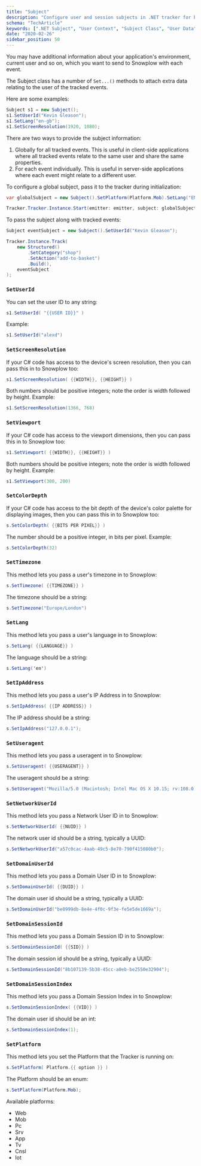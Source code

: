 ```yaml
---
title: "Subject"
description: "Configure user and session subjects in .NET tracker for behavioral event context."
schema: "TechArticle"
keywords: [".NET Subject", "User Context", "Subject Class", "User Data", ".NET Context", "User Information"]
date: "2020-02-26"
sidebar_position: 50
---
```


You may have additional information about your application's environment, current user and so on, which you want to send to Snowplow with each event.

The Subject class has a number of `Set...()` methods to attach extra data relating to the user of the tracked events.

Here are some examples:

```csharp
Subject s1 = new Subject();
s1.SetUserId("Kevin Gleason");
s1.SetLang("en-gb");
s1.SetScreenResolution(1920, 1080);
```

There are two ways to provide the subject information:

1. Globally for all tracked events. This is useful in client-side applications where all tracked events relate to the same user and share the same properties.
2. For each event individually. This is useful in server-side applications where each event might relate to a different user.

To configure a global subject, pass it to the tracker during initialization:

```csharp
var globalSubject = new Subject().SetPlatform(Platform.Mob).SetLang("EN");

Tracker.Tracker.Instance.Start(emitter: emitter, subject: globalSubject, trackerNamespace: "some namespace", appId: "some appid", l: logger);
```

To pass the subject along with tracked events:

```csharp
Subject eventSubject = new Subject().SetUserId("Kevin Gleason");

Tracker.Instance.Track(
    new Structured()
        .SetCategory("shop")
        .SetAction("add-to-basket")
        .Build(),
    eventSubject
);
```

### `SetUserId`

You can set the user ID to any string:

```csharp
s1.SetUserId( "{{USER ID}}" )
```

Example:

```csharp
s1.SetUserId("alexd")
```

### `SetScreenResolution`

If your C# code has access to the device's screen resolution, then you can pass this in to Snowplow too:

```csharp
s1.SetScreenResolution( {{WIDTH}}, {{HEIGHT}} )
```

Both numbers should be positive integers; note the order is width followed by height. Example:

```csharp
s1.SetScreenResolution(1366, 768)
```

### `SetViewport`

If your C# code has access to the viewport dimensions, then you can pass this in to Snowplow too:

```csharp
s1.SetViewport( {{WIDTH}}, {{HEIGHT}} )
```

Both numbers should be positive integers; note the order is width followed by height. Example:

```csharp
s1.SetViewport(300, 200)
```

### `SetColorDepth`

If your C# code has access to the bit depth of the device's color palette for displaying images, then you can pass this in to Snowplow too:

```csharp
s.SetColorDepth( {{BITS PER PIXEL}} )
```

The number should be a positive integer, in bits per pixel. Example:

```csharp
s.SetColorDepth(32)
```

### `SetTimezone`

This method lets you pass a user's timezone in to Snowplow:

```csharp
s.SetTimezone( {{TIMEZONE}} )
```

The timezone should be a string:

```csharp
s.SetTimezone("Europe/London")
```

### `SetLang`

This method lets you pass a user's language in to Snowplow:

```csharp
s.SetLang( {{LANGUAGE}} )
```

The language should be a string:

```csharp
s.SetLang('en')
```

### `SetIpAddress`

This method lets you pass a user's IP Address in to Snowplow:

```csharp
s.SetIpAddress( {{IP ADDRESS}} )
```

The IP address should be a string:

```csharp
s.SetIpAddress("127.0.0.1");
```

### `SetUseragent`

This method lets you pass a useragent in to Snowplow:

```csharp
s.SetUseragent( {{USERAGENT}} )
```

The useragent should be a string:

```csharp
s.SetUseragent("Mozilla/5.0 (Macintosh; Intel Mac OS X 10.15; rv:108.0) Gecko/20100101 Firefox/108.0");
```

### `SetNetworkUserId`

This method lets you pass a Network User ID in to Snowplow:

```csharp
s.SetNetworkUserId( {{NUID}} )
```

The network user id should be a string, typically a UUID:

```csharp
s.SetNetworkUserId("a57c0cac-4aab-49c5-8e70-790f415080b0");
```

### `SetDomainUserId`

This method lets you pass a Domain User ID in to Snowplow:

```csharp
s.SetDomainUserId( {{DUID}} )
```

The domain user id should be a string, typically a UUID:

```csharp
s.SetDomainUserId("be0999db-8e4e-4f0c-9f3e-fe5e5de1669a");
```

### `SetDomainSessionId`

This method lets you pass a Domain Session ID in to Snowplow:

```csharp
s.SetDomainSessionId( {{SID}} )
```

The domain session id should be a string, typically a UUID:

```csharp
s.SetDomainSessionId("8b107139-5b38-45cc-a0eb-be2550e32904");
```

### `SetDomainSessionIndex`

This method lets you pass a Domain Session Index in to Snowplow:

```csharp
s.SetDomainSessionIndex( {{VID}} )
```

The domain user id should be an int:

```csharp
s.SetDomainSessionIndex(1);
```

### `SetPlatform`

This method lets you set the Platform that the Tracker is running on:

```csharp
s.SetPlatform( Platform.{{ option }} )
```

The Platform should be an enum:

```csharp
s.SetPlatform(Platform.Mob);
```

Available platforms:

- Web
- Mob
- Pc
- Srv
- App
- Tv
- Cnsl
- Iot

